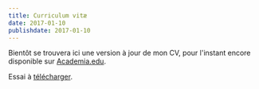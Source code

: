 ```yaml
---
title: Curriculum vitæ
date: 2017-01-10
publishdate: 2017-01-10
---
```


Bientôt se trouvera ici une version à jour de mon CV, pour l'instant encore disponible sur [Academia.edu](http://u-paris10.academia.edu/berra/CurriculumVitae).

Essai à [télécharger](/cv/2017-07-20_aurelien_berra_cv.pdf).